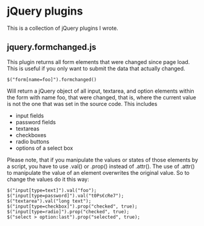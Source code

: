 # jQuery plugins

This is a collection of jQuery plugins I wrote.

## jquery.formchanged.js

This plugin returns all form elements that were changed since page load. This is useful if you only want to submit the data that actually changed.

    $("form[name=foo]").formchanged()
    
Will return a jQuery object of all input, textarea, and option elements within the form with name foo, that were changed, that is, where the current value is not the one that was set in the source code. This includes

- input fields
- password fields
- textareas
- checkboxes
- radio buttons
- options of a select box

Please note, that if you manipulate the values or states of those elements by a script, you have to use .val() or .prop() instead of .attr(). The use of .attr() to manipulate the value of an element overwrites the original value. So to change the values do it this way:

    $("input[type=text]").val("foo");
    $("input[type=password]").val("t0Ps€cRe7");
    $("textarea").val("long text");
    $("input[type=checkbox]").prop("checked", true);
    $("input[type=radio]").prop("checked", true);
    $("select > option:last").prop("selected", true);
